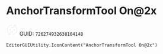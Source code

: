 # AnchorTransformTool On@2x
![](/img/AnchorTransformTool%20On@2x.png)
GUID: `726274932638104148`
```
EditorGUIUtility.IconContent("AnchorTransformTool On@2x")
```
